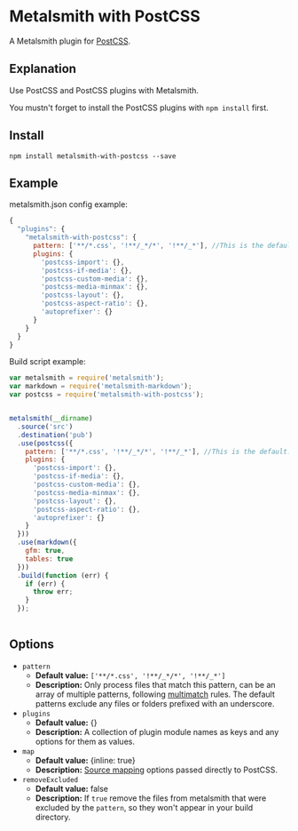 # Metalsmith with PostCSS

A Metalsmith plugin for [PostCSS](https://github.com/postcss/postcss/).

## Explanation
Use PostCSS and PostCSS plugins with Metalsmith.

You mustn't forget to install the PostCSS plugins with `npm install` first.

## Install

`npm install metalsmith-with-postcss --save`

## Example

metalsmith.json config example:
```js
{
  "plugins": {
    "metalsmith-with-postcss": {
      pattern: ['**/*.css', '!**/_*/*', '!**/_*'], //This is the default.
      plugins: {
        'postcss-import': {},
        'postcss-if-media': {},
        'postcss-custom-media': {},
        'postcss-media-minmax': {},
        'postcss-layout': {},
        'postcss-aspect-ratio': {},
        'autoprefixer': {}
      }
    }
  }
}
```

Build script example:
```js
var metalsmith = require('metalsmith');
var markdown = require('metalsmith-markdown');
var postcss = require('metalsmith-with-postcss');


metalsmith(__dirname)
  .source('src')
  .destination('pub')
  .use(postcss({
    pattern: ['**/*.css', '!**/_*/*', '!**/_*'], //This is the default.
    plugins: {
      'postcss-import': {},
      'postcss-if-media': {},
      'postcss-custom-media': {},
      'postcss-media-minmax': {},
      'postcss-layout': {},
      'postcss-aspect-ratio': {},
      'autoprefixer': {}
    }
  }))
  .use(markdown({
    gfm: true,
    tables: true
  }))
  .build(function (err) {
    if (err) {
      throw err;
    }
  });
  
```

## Options

  - `pattern`
    - __Default value:__ `['**/*.css', '!**/_*/*', '!**/_*']`
    - __Description:__ Only process files that match this pattern, can be an array of multiple patterns, following [multimatch](https://github.com/sindresorhus/multimatch) rules. The default patterns exclude any files or folders prefixed with an underscore.
  - `plugins`
    - __Default value:__ {}
    - __Description:__ A collection of plugin module names as keys and any options for them as values.
  - `map`
    - __Default value:__ {inline: true}
    - __Description:__ [Source mapping](https://github.com/postcss/postcss/blob/master/docs/source-maps.md) options passed directly to PostCSS.
  - `removeExcluded`
    - __Default value:__ false
    - __Description:__ If `true` remove the files from metalsmith that were excluded by the `pattern`, so they won't appear in your build directory.
